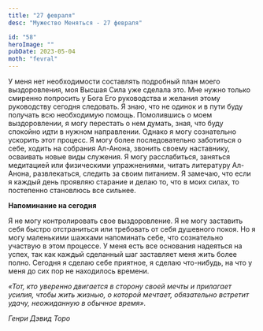 ```yaml
---
title: "27 февраля"
desc: "Мужество Меняться - 27 февраля"

id: "58"
heroImage: ""
pubDate: 2023-05-04
moth: "fevral"
---
```


У меня нет необходимости составлять подробный план моего выздоровления, моя
Высшая Сила уже сделала это. Мне нужно только смиренно попросить у Бога Его
руководства и желания этому руководству сегодня следовать. Я знаю, что не
одинок и в пути буду получать всю необходимую помощь. Помолившись о моем
выздоровлении, я могу перестать о нем думать, зная, что буду спокойно идти в
нужном направлении. Однако я могу сознательно ускорить этот процесс. Я могу
более последовательно заботиться о себе, ходить на собрания Ал-Анона, звонить
своему наставнику, осваивать новые виды служения. Я могу расслабиться,
заняться медитацией или физическими упражнениями, читать литературу Ал-Анона,
развлекаться, следить за своим питанием. Я замечаю, что если я каждый день
проявляю старание и делаю то, что в моих силах, то постепенно становлюсь все
сильнее.

**Напоминание на сегодня**

Я не могу контролировать свое выздоровление. Я не могу заставить себя быстро
отстраниться или требовать от себя душевного покоя. Но я могу маленькими
шажками напоминать себе, что сознательно участвую в этом процессе. У меня есть
все основания надеяться на успех, так как каждый сделанный шаг заставляет меня
жить более полно. Сегодня я сделаю себе приятное, я сделаю что-нибудь, на что
у меня до сих пор не находилось времени.

_«Тот, кто уверенно двигается в сторону своей мечты и прилагает усилия, чтобы
жить жизнью, о которой мечтает, обязательно встретит удачу, неожиданную в
обычное время»._

_Генри Дэвид Торо_
